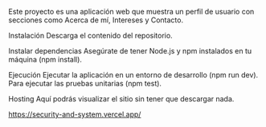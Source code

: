 Este proyecto es una aplicación web que muestra un perfil de usuario con secciones como Acerca de mí, Intereses y Contacto.

Instalación
Descarga el contenido del repositorio.

Instalar dependencias
Asegúrate de tener Node.js y npm instalados en tu máquina (npm install).

Ejecución
Ejecutar la aplicación en un entorno de desarrollo (npm run dev).
Para ejecutar las pruebas unitarias (npm test).

Hosting
Aquí podrás visualizar el sitio sin tener que descargar nada.

https://security-and-system.vercel.app/
